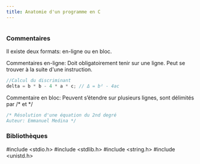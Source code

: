 ```yaml
---
title: Anatomie d'un programme en C
---
```



```C
```

### Commentaires

Il existe deux formats: en-ligne ou en bloc.
 
 Commentaires en-ligne: Doit obligatoirement tenir sur une ligne. Peut se trouver à la suite d'une instruction.

```C
//Calcul du discriminant
delta = b * b - 4 * a * c; // Δ = b² - 4ac
```

Commentaire en bloc: Peuvent s’étendre sur plusieurs lignes, sont délimités par /* et */

```C
/* Résolution d'une équation du 2nd degré
Auteur: Emmanuel Medina */
```

### Bibliothèques

#include <stdio.h>
#include <stdlib.h>
#include <string.h>
#include <unistd.h>
